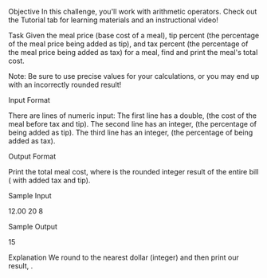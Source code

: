 Objective
In this challenge, you'll work with arithmetic operators. Check out the Tutorial tab for learning materials and an instructional video!


Task
Given the meal price (base cost of a meal), tip percent (the percentage of the meal price being added as tip), and tax percent (the percentage of the meal price being added as tax) for a meal, find and print the meal's total cost.


Note: Be sure to use precise values for your calculations, or you may end up with an incorrectly rounded result!


Input Format


There are  lines of numeric input:
The first line has a double,  (the cost of the meal before tax and tip).
The second line has an integer,  (the percentage of  being added as tip).
The third line has an integer,  (the percentage of  being added as tax).


Output Format


Print the total meal cost, where  is the rounded integer result of the entire bill ( with added tax and tip).


Sample Input

12.00
20
8


Sample Output

15


Explanation
We round  to the nearest dollar (integer) and then print our result, .
